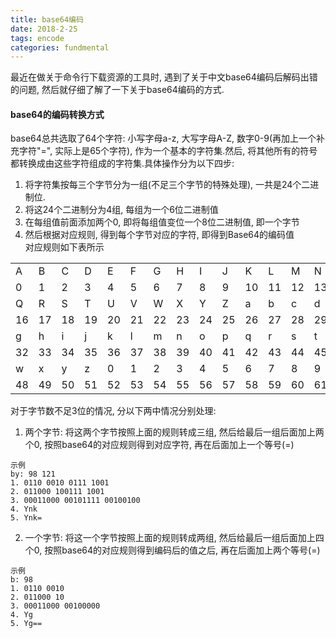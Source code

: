```yaml
---
title: base64编码
date: 2018-2-25
tags: encode
categories: fundmental
---
```

最近在做关于命令行下载资源的工具时, 遇到了关于中文base64编码后解码出错的问题, 然后就仔细了解了一下关于base64编码的方式.  
#### base64的编码转换方式
base64总共选取了64个字符: 小写字母a-z, 大写字母A-Z, 数字0-9(再加上一个补充字符"=", 实际上是65个字符), 作为一个基本的字符集.然后, 将其他所有的符号都转换成由这些字符组成的字符集.具体操作分为以下四步:
1. 将字符集按每三个字节分为一组(不足三个字节的特殊处理), 一共是24个二进制位.
2. 将这24个二进制分为4组, 每组为一个6位二进制值
3. 在每组值前面添加两个0, 即将每组值变位一个8位二进制值, 即一个字节
4. 然后根据对应规则, 得到每个字节对应的字符, 即得到Base64的编码值  
对应规则如下表所示  

|||||||||||||||||
|:----|:----|:----|:----|:----|:----|:----|:----|:----|:----|:----|:----|:----|:----|:----|:----|
|A|B|C|D|E|F|G|H|I|J|K|L|M|N|O|P|
|0|1|2|3|4|5|6|7|8|9|10|11|12|13|14|15|
|Q|R|S|T|U|V|W|X|Y|Z|a|b|c|d|e|f|
|16|17|18|19|20|21|22|23|24|25|26|27|28|29|30|31|
|g|h|i|j|k|l|m|n|o|p|q|r|s|t|u|v|
|32|33|34|35|36|37|38|39|40|41|42|43|44|45|46|47|
|w|x|y|z|0|1|2|3|4|5|6|7|8|9|+|/|
|48|49|50|51|52|53|54|55|56|57|58|59|60|61|62|63|

对于字节数不足3位的情况, 分以下两中情况分别处理:  

1. 两个字节: 将这两个字节按照上面的规则转成三组, 然后给最后一组后面加上两个0, 按照base64的对应规则得到对应字符, 再在后面加上一个等号(=)
```
示例
by: 98 121
1. 0110 0010 0111 1001
2. 011000 100111 1001
3. 00011000 00101111 00100100
4. Ynk
5. Ynk=
```
2. 一个字节: 将这一个字节按照上面的规则转成两组, 然后给最后一组后面加上四个0, 按照base64的对应规则得到编码后的值之后, 再在后面加上两个等号(=)
```
示例
b: 98
1. 0110 0010
2. 011000 10
3. 00011000 00100000
4. Yg
5. Yg==
```